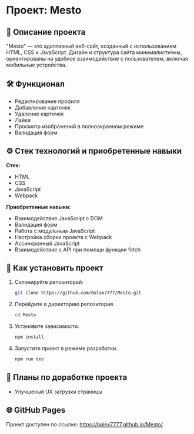 # Проект: Mesto

## 📄 Описание проекта
"Mesto" — это адаптивный веб-сайт, созданный с использованием HTML, CSS и JavaScript. Дизайн и структура сайта минималистичны, ориентированы на удобное взаимодействие с пользователем, включая мобильные устройства.

## 🛠️ Функционал
- Редактирование профиля
- Добавление карточек
- Удаление карточек
- Лайки
- Просмотр изображений в полноэкранном режиме
- Валидация форм

## :gear: Стек технологий и приобретенные навыки

**Стек:**
- HTML
- CSS
- JavaScript
- Webpack

**Приобретенные навыки:**
- Взаимодействие JavaScript с DOM
- Валидация форм
- Работа с модульным JavaScript
- Настройка сборки проекта с Webpack
- Ассинхронный JavaScript
- Взаимодействие с API при помощи функции fetch

## 🚀 Как установить проект

1. Склонируйте репозиторий:
   ```bash
   git clone https://github.com/Balex7777/Mesto.git
   ```
2. Перейдите в директорию репозитория.
	```bash
   cd Mesto
   ```
3. Установите зависимости.
	```bash
   npm install
   ```
4. Запустите проект в режиме разработки.
	```bash
   npm run dev
   ```
## :bookmark_tabs: **Планы по доработке проекта**
- Улучшеный UX загрузки страницы

## 🌐 **GitHub Pages**
Проект доступен по ссылке:
https://balex7777.github.io/Mesto/
